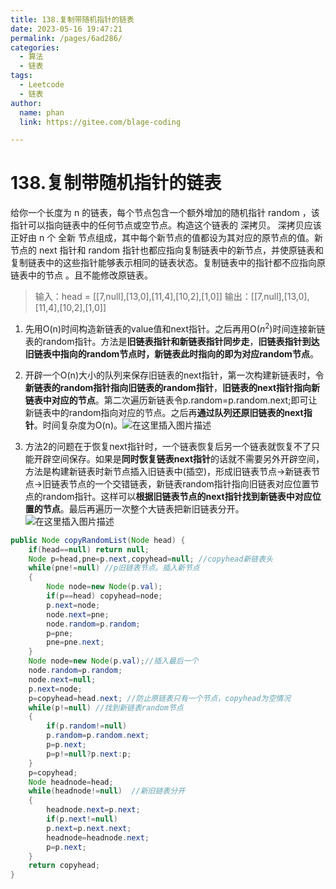 ```yaml
---
title: 138.复制带随机指针的链表
date: 2023-05-16 19:47:21
permalink: /pages/6ad286/
categories: 
  - 算法
  - 链表
tags: 
  - Leetcode
  - 链表
author: 
  name: phan
  link: https://gitee.com/blage-coding

---
```

# 138.复制带随机指针的链表

给你一个长度为 n 的链表，每个节点包含一个额外增加的随机指针 random ，该指针可以指向链表中的任何节点或空节点。构造这个链表的 深拷贝。 深拷贝应该正好由 n 个 全新 节点组成，其中每个新节点的值都设为其对应的原节点的值。新节点的 next 指针和 random 指针也都应指向复制链表中的新节点，并使原链表和复制链表中的这些指针能够表示相同的链表状态。复制链表中的指针都不应指向原链表中的节点 。且不能修改原链表。

> 输入：head = [[7,null],[13,0],[11,4],[10,2],[1,0]]
> 输出：[[7,null],[13,0],[11,4],[10,2],[1,0]]

1. 先用O(n)时间构造新链表的value值和next指针。之后再用O($n^2$)时间连接新链表的random指针。方法是**旧链表指针和新链表指针同步走**，**旧链表指针到达旧链表中指向的random节点时，新链表此时指向的即为对应random节点**。
2. 开辟一个O(n)大小的队列来保存旧链表的next指针，第一次构建新链表时，令**新链表的random指针指向旧链表的random指针**，**旧链表的next指针指向新链表中对应的节点**。第二次遍历新链表令p.random=p.random.next;即可让新链表中的random指向对应的节点。之后再**通过队列还原旧链表的next指针**。时间复杂度为O(n)。![在这里插入图片描述](https://jsd.cdn.zzko.cn/gh/blage-coding/picx-images-hosting@master/20230516/2d3f3e2fecc34ea5a0cc7f988a9edd46.4h9nfycub1k0.webp?x-oss-process=image/watermark,type_d3F5LXplbmhlaQ,shadow_50,text_Q1NETiBA5LiA5ZuiIOeznw==,size_20,color_FFFFFF,t_70,g_se,x_16#pic_center)

3. 方法2的问题在于恢复next指针时，一个链表恢复后另一个链表就恢复不了只能开辟空间保存。如果是**同时恢复链表next指针**的话就不需要另外开辟空间，方法是构建新链表时新节点插入旧链表中(插空)，形成旧链表节点->新链表节点->旧链表节点的一个交错链表，新链表random指针指向旧链表对应位置节点的random指针。这样可以**根据旧链表节点的next指针找到新链表中对应位置的节点**。最后再遍历一次整个大链表把新旧链表分开。
![在这里插入图片描述](https://jsd.cdn.zzko.cn/gh/blage-coding/picx-images-hosting@master/20230516/0497cb7e8e4e42a68a4ad8108dd66d11.645s0gsoo2k0.webp?x-oss-process=image/watermark,type_d3F5LXplbmhlaQ,shadow_50,text_Q1NETiBA5LiA5ZuiIOeznw==,size_20,color_FFFFFF,t_70,g_se,x_16#pic_center)

~~~java
public Node copyRandomList(Node head) {
    if(head==null) return null;
    Node p=head,pne=p.next,copyhead=null; //copyhead新链表头
    while(pne!=null) //p旧链表节点。插入新节点
    {
        Node node=new Node(p.val);
        if(p==head) copyhead=node;
        p.next=node;
        node.next=pne;
        node.random=p.random;
        p=pne;
        pne=pne.next;
    }
    Node node=new Node(p.val);//插入最后一个
    node.random=p.random;
    node.next=null;
    p.next=node;
    p=copyhead=head.next; //防止原链表只有一个节点，copyhead为空情况
    while(p!=null) //找到新链表random节点
    {
        if(p.random!=null)
        p.random=p.random.next;
        p=p.next;
        p=p!=null?p.next:p;
    }
    p=copyhead;
    Node headnode=head;
    while(headnode!=null)  //新旧链表分开
    {
        headnode.next=p.next;
        if(p.next!=null)
        p.next=p.next.next;
        headnode=headnode.next;
        p=p.next;
    }
    return copyhead;
}
~~~

